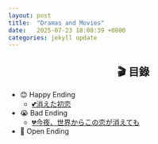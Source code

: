```yaml
---
layout: post
title:  "Dramas and Movies"
date:   2025-07-23 18:08:39 +0800
categories: jekyll update
---
```

<h2 id="目錄" style="text-align: center;"><strong>🎬 目錄</strong></h2>

- 😊 Happy Ending
    - [💕消えた初恋](/Hazel-the-Cat/jekyll/update/2025/07/23/被擦掉的初戀.html)
- 😭 Bad Ending
    - [💔今夜、世界からこの恋が消えても](/Hazel-the-Cat/jekyll/update/2025/07/23/即使-今晚這份戀情會從世界上消失.html)
- 🤔 Open Ending
